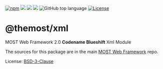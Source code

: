 [![npm](https://img.shields.io/npm/v/@themost%2Fxml.svg)](https://www.npmjs.com/package/@themost%2Fxml)
![](https://img.shields.io/david/themost-framework/themost?path=modules%2F%40themost%2Fxml) ![](https://img.shields.io/david/peer/themost-framework/themost?path=modules%2F%40themost%2Fxml)
![](https://img.shields.io/david/dev/themost-framework/themost?path=modules%2F%40themost%2Fxml)
![GitHub top language](https://img.shields.io/github/languages/top/themost-framework/themost)
[![License](https://img.shields.io/npm/l/@themost/xml)](https://github.com/themost-framework/themost/blob/master/LICENSE)

# @themost/xml
MOST Web Framework 2.0 **Codename Blueshift** Xml Module

The sources for this package are in the main [MOST Web Framework](http://github.com/kbarbounakis/themost) repo.

License: [BSD-3-Clause](https://github.com/kbarbounakis/themost/blob/master/LICENSE)
